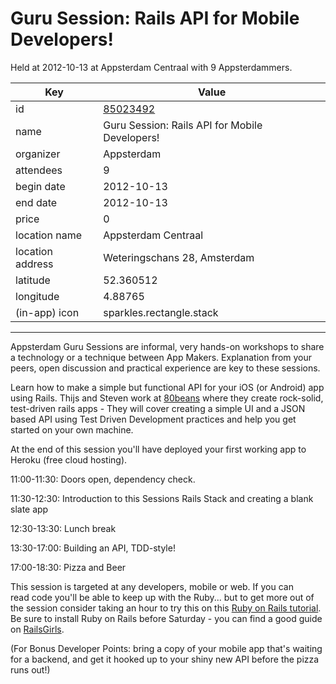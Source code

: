 # Guru Session: Rails API for Mobile Developers!
Held at 2012-10-13 at Appsterdam Centraal with 9 Appsterdammers.
        
|Key|Value
|---|---|
|id|[85023492](https://www.meetup.com/appsterdam/events/85023492/)|
|name|Guru Session: Rails API for Mobile Developers!|
|organizer|Appsterdam|
|attendees|9|
|begin date|2012-10-13|
|end date|2012-10-13|
|price|0|
|location name|Appsterdam Centraal|
|location address|Weteringschans 28, Amsterdam|
|latitude|52.360512|
|longitude|4.88765|
|(in-app) icon|sparkles.rectangle.stack|

---

Appsterdam Guru Sessions are informal, very hands-on workshops to share a technology or a technique between App Makers. Explanation from your peers, open discussion and practical experience are key to these sessions.

Learn how to make a simple but functional API for your iOS (or Android) app using Rails. Thijs and Steven work at [80beans](http://www.80beans.com/nl) where they create rock-solid, test-driven rails apps - They will cover creating a simple UI and a JSON based API using Test Driven Development practices and help you get started on your own machine.

At the end of this session you'll have deployed your first working app to Heroku (free cloud hosting).

11:00-11:30: Doors open, dependency check.

11:30-12:30: Introduction to this Sessions Rails Stack and creating a blank slate app

12:30-13:30: Lunch break

13:30-17:00: Building an API, TDD-style!

17:00-18:30: Pizza and Beer

This session is targeted at any developers, mobile or web. If you can read code you'll be able to keep up with the Ruby... but to get more out of the session consider taking an hour to try this on this [Ruby on Rails tutorial](http://guides.rubyonrails.org/getting_started.html). Be sure to install Ruby on Rails before Saturday - you can find a good guide on [RailsGirls](http://guides.railsgirls.com/install/).

(For Bonus Developer Points: bring a copy of your mobile app that's waiting for a backend, and get it hooked up to your shiny new API before the pizza runs out!)


